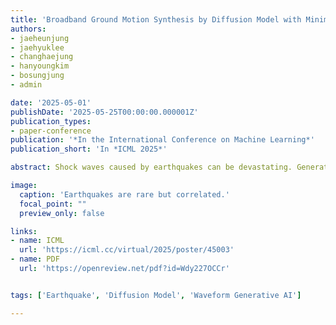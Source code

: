 ```yaml
---
title: 'Broadband Ground Motion Synthesis by Diffusion Model with Minimal Condition'
authors:
- jaeheunjung
- jaehyuklee
- changhaejung
- hanyoungkim
- bosungjung
- admin

date: '2025-05-01'
publishDate: '2025-05-25T00:00:00.000001Z'
publication_types:
- paper-conference
publication: '*In the International Conference on Machine Learning*'
publication_short: 'In *ICML 2025*'

abstract: Shock waves caused by earthquakes can be devastating. Generating realistic earthquake-caused ground motion waveforms help reducing losses in lives and properties, yet generative models for the task tend to generate subpar waveforms. We present High-fidelity Earthquake Groundmotion Generation System (HEGGS) and demonstrate its superior performance using earthquakes from North American, East Asian, and European regions. HEGGS exploits the intrinsic characteristics of earthquake dataset and learns the waveforms using an end-to-end differentiable generator containing conditional latent diffusion model and hi-fidelity waveform construction model. We show the learning efficiency of HEGGS by training it on a single GPU machine and validate its performance using earthquake databases from North America, East Asia, and Europe, using diverse criteria from waveform generation tasks and seismology. Once trained, HEGGS can generate three dimensional E-N-Z seismic waveforms with accurate P/S phase arrivals, envelope correlation, signal-to-noise ratio, GMPE analysis, frequency content analysis, and section plot analysis.

image:
  caption: 'Earthquakes are rare but correlated.'
  focal_point: ""
  preview_only: false

links:
- name: ICML
  url: 'https://icml.cc/virtual/2025/poster/45003'
- name: PDF
  url: 'https://openreview.net/pdf?id=Wdy227OCCr'


tags: ['Earthquake', 'Diffusion Model', 'Waveform Generative AI']

---
```

